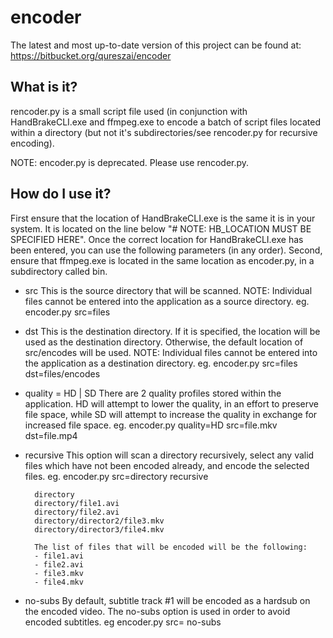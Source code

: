 encoder
=======
The latest and most up-to-date version of this project can be found at: https://bitbucket.org/qureszai/encoder

What is it? 
-------
rencoder.py is a small script file used (in conjunction with HandBrakeCLI.exe and ffmpeg.exe to encode a batch of script files located within a directory (but not it's subdirectories/see rencoder.py for recursive encoding). 

NOTE: encoder.py is deprecated. Please use rencoder.py.

How do I use it?
-------
First ensure that the location of HandBrakeCLI.exe is the same it is in your system. It is located on the line below "# NOTE: HB_LOCATION MUST BE SPECIFIED HERE". Once the correct location for HandBrakeCLI.exe has been entered, you can use the following parameters (in any order).
Second, ensure that ffmpeg.exe is located in the same location as encoder.py, in a subdirectory called bin.

- src
    This is the source directory that will be scanned. 
    NOTE: Individual files cannot be entered into the application as a source directory. 
    eg. encoder.py src=files

- dst
    This is the destination directory. If it is specified, the location will be used as the destination directory. Otherwise, the default location of src/encodes will be used.
    NOTE: Individual files cannot be entered into the application as a destination directory. 
    eg. encoder.py src=files dst=files/encodes

- quality = HD | SD
    There are 2 quality profiles stored within the application. HD will attempt to lower the quality, in an effort to preserve file space, while SD will attempt to increase the quality in exchange for increased file space.
    eg. encoder.py quality=HD src=file.mkv dst=file.mp4

- recursive
    This option will scan a directory recursively, select any valid files which have not been encoded already, and encode the selected files.
    eg. encoder.py src=directory recursive

        directory
        directory/file1.avi
        directory/file2.avi
        directory/director2/file3.mkv
        directory/director3/file4.mkv

        The list of files that will be encoded will be the following: 
        - file1.avi
        - file2.avi
        - file3.mkv
        - file4.mkv

- no-subs
    By default, subtitle track #1 will be encoded as a hardsub on the encoded video. The no-subs option is used in order to avoid encoded subtitles.
    eg encoder.py src=<filename or directory> no-subs
